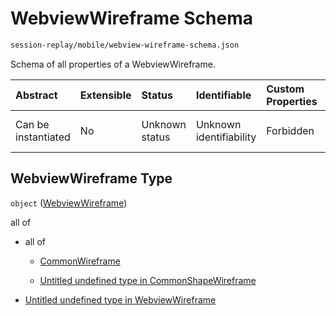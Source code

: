 # WebviewWireframe Schema

```txt
session-replay/mobile/webview-wireframe-schema.json
```

Schema of all properties of a WebviewWireframe.

| Abstract            | Extensible | Status         | Identifiable            | Custom Properties | Additional Properties | Access Restrictions | Defined In                                                                                                         |
| :------------------ | :--------- | :------------- | :---------------------- | :---------------- | :-------------------- | :------------------ | :----------------------------------------------------------------------------------------------------------------- |
| Can be instantiated | No         | Unknown status | Unknown identifiability | Forbidden         | Allowed               | none                | [webview-wireframe-schema.json](../out/session-replay/mobile/webview-wireframe-schema.json "open original schema") |

## WebviewWireframe Type

`object` ([WebviewWireframe](webview-wireframe-schema.md))

all of

* all of

  * [CommonWireframe](_common-wireframe-schema.md "check type definition")

  * [Untitled undefined type in CommonShapeWireframe](_common-shape-wireframe-schema-allof-1.md "check type definition")

* [Untitled undefined type in WebviewWireframe](webview-wireframe-schema-allof-1.md "check type definition")
